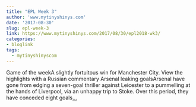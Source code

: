 ```yaml
---
title: "EPL Week 3"
author: 'www.mytinyshinys.com'
date: '2017-08-30'
slug: epl-week-3
link: https://www.mytinyshinys.com/2017/08/30/epl2018-wk3/
categories:
- bloglink
tags:
  - mytinyshinyscom
---
```


Game of the weekA slightly fortuitous win for Manchester City. View the highlights with a Russian commentary Arsenal leaking goalsArsenal have gone from edging a seven-goal thriller against Leicester to a pummelling at the hands of Liverpool, via an unhappy trip to Stoke. Over this period, they have conceded eight goals[... <i class="fas fa-external-link-alt"></i>](https://www.mytinyshinys.com/2017/08/30/epl2018-wk3/)

